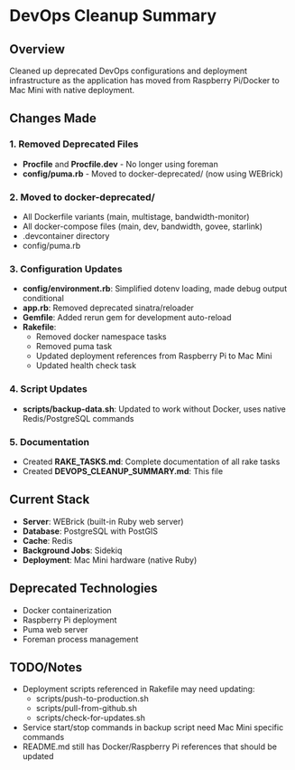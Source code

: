 # DevOps Cleanup Summary

## Overview
Cleaned up deprecated DevOps configurations and deployment infrastructure as the application has moved from Raspberry Pi/Docker to Mac Mini with native deployment.

## Changes Made

### 1. Removed Deprecated Files
- **Procfile** and **Procfile.dev** - No longer using foreman
- **config/puma.rb** - Moved to docker-deprecated/ (now using WEBrick)

### 2. Moved to docker-deprecated/
- All Dockerfile variants (main, multistage, bandwidth-monitor)
- All docker-compose files (main, dev, bandwidth, govee, starlink)
- .devcontainer directory
- config/puma.rb

### 3. Configuration Updates
- **config/environment.rb**: Simplified dotenv loading, made debug output conditional
- **app.rb**: Removed deprecated sinatra/reloader
- **Gemfile**: Added rerun gem for development auto-reload
- **Rakefile**: 
  - Removed docker namespace tasks
  - Removed puma task
  - Updated deployment references from Raspberry Pi to Mac Mini
  - Updated health check task

### 4. Script Updates
- **scripts/backup-data.sh**: Updated to work without Docker, uses native Redis/PostgreSQL commands

### 5. Documentation
- Created **RAKE_TASKS.md**: Complete documentation of all rake tasks
- Created **DEVOPS_CLEANUP_SUMMARY.md**: This file

## Current Stack
- **Server**: WEBrick (built-in Ruby web server)
- **Database**: PostgreSQL with PostGIS
- **Cache**: Redis
- **Background Jobs**: Sidekiq
- **Deployment**: Mac Mini hardware (native Ruby)

## Deprecated Technologies
- Docker containerization
- Raspberry Pi deployment
- Puma web server
- Foreman process management

## TODO/Notes
- Deployment scripts referenced in Rakefile may need updating:
  - scripts/push-to-production.sh
  - scripts/pull-from-github.sh
  - scripts/check-for-updates.sh
- Service start/stop commands in backup script need Mac Mini specific commands
- README.md still has Docker/Raspberry Pi references that should be updated